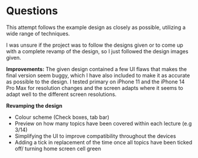 # Questions

This attempt follows the example design as closely as possible, utilizing a wide range of techniques. 

I was unsure if the project was to follow the designs given or to come up with a complete revamp of the design, so I just followed the design images given.

**Improvements:**
The given design contained a few UI flaws that makes the final version seem buggy, which I have also included to make it as accurate as possible to the design. I tested primary on iPhone 11 and the iPhone 14 Pro Max for resolution changes and the screen adapts where it seems to adapt well to the different screen resolutions.

**Revamping the design**
- Colour scheme (Check boxes, tab bar)
- Preview on how many topics have been covered within each lecture (e.g 3/14)
- Simplifying the UI to improve compatibility throughout the devices
- Adding a tick in replacement of the time once all topics have been ticked off/ turning home screen cell green
